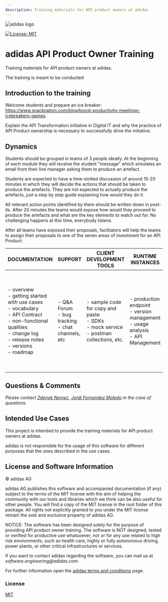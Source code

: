 ```yaml
---
description: Training materials for API product owners at adidas
---
```


![adidas logo](https://adidas-group.gitbooks.io/api-guidelines/content/assets/adidas-logo.svg)

[![License: MIT](https://img.shields.io/badge/License-MIT-yellow.svg)](https://opensource.org/licenses/MIT)

# adidas API Product Owner Training

Training materials for API product owners at adidas.

The training is meant to be conducted 

## Introduction to the training

Welcome students and prepare an ice breaker: https://www.snacknation.com/blog/boost-productivity-meetings-icebreakers-games.

Explain the API Transformation initiative in Digital IT and why the practice of API Product ownership is necessary to successfully drive the initiative.

## Dynamics

Students should be grouped in teams of 3 people ideally. At the beginning of each module they will receive the student "message" which simulates an email from their line manager asking them to produce an artefact.

Students are expected to have a time-slotted discussion of around 15-20 minutes in which they will decide the actions that should be taken to produce the artefacts. They are not expected to actually produce the artefacts, just a step by step guide explaining how would they do it.

All relevant action points identified by them should be written down in post-its. After 20 minutes the teams would expose how would they proceed to produce the artefacts and what are the key elements to watch out for. No challenging happens at this time, everybody listens.

After all teams have exposed their proposals, facilitators will help the teams to assign their proposals to one of the seven areas of investment for an API Product:

| DOCUMENTATION                                                                                                                                                                 | SUPPORT                                               | CLIENT DEVELOPMENT TOOLS                                                                    | RUNTIME INSTANCES                                                                     | STRATEGY                                                                                                                                         | DESIGN                                                                                                                                                                             | REPORTING                                                                          |
|-------------------------------------------------------------------------------------------------------------------------------------------------------------------------------|-------------------------------------------------------|---------------------------------------------------------------------------------------------|---------------------------------------------------------------------------------------|--------------------------------------------------------------------------------------------------------------------------------------------------|------------------------------------------------------------------------------------------------------------------------------------------------------------------------------------|------------------------------------------------------------------------------------|
| - overview<br>- getting started with use cases<br>- vocabulary <br>- API Contract<br>- non-functional qualities<br>- change log<br>- release notes<br>- versions<br>- roadmap | - Q&A Forum<br>- bug tracking<br>- chat channels, etc | - sample code for copy and paste<br>- SDKs<br>- mock service<br>- postman collections, etc. | - production endpoint<br>- version management<br>- usage analysis<br>- API Management | - vision <br>- roadmap<br>- go-live strategy<br>- user and stakeholder identification<br>- financials<br>- hypothesis driven product development | - API lifecycle<br>- contract first<br>- relationships in the landscape<br>- requirements rationalisation<br>- architecture and style<br>- load/usage estimation<br>- evolvability | - usage<br>- operations<br>- non-functional<br>- user satisfaction<br>- financials |


## Questions & Comments

_Please contact_ [_Zdenek Nemec_](mailto:Zdenek.Nemec@externals.adidas-group.com), [_Jordi Fernandez Moledo_](mailto:jordi.fernandez.moledo@adidas.com) _in the case of questions._

## Intended Use Cases

This project is intended to provide the training materials for API product owners at adidas.

adidas is not responsible for the usage of this software for different purposes that the ones described in the use cases.

## License and Software Information

© adidas AG

adidas AG publishes this software and accompanied documentation \(if any\) subject to the terms of the MIT license with the aim of helping the community with our tools and libraries which we think can be also useful for other people. You will find a copy of the MIT license in the root folder of this package. All rights not explicitly granted to you under the MIT license remain the sole and exclusive property of adidas AG.

NOTICE: The software has been designed solely for the purpose of providing API product owner training. The software is NOT designed, tested or verified for productive use whatsoever, nor or for any use related to high risk environments, such as health care, highly or fully autonomous driving, power plants, or other critical infrastructures or services.

If you want to contact adidas regarding the software, you can mail us at _software.engineering@adidas.com_.

For further information open the [adidas terms and conditions](https://github.com/adidas/adidas-contribution-guidelines/wiki/Terms-and-conditions) page.

### License

[MIT](LICENSE)
